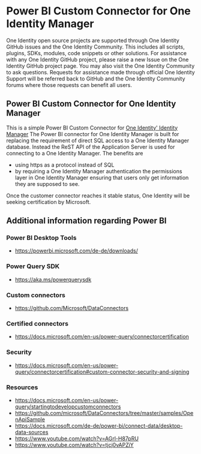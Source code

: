 # Power BI Custom Connector for One Identity Manager

One Identity open source projects are supported through One Identity GitHub issues and the One Identity Community. This includes all scripts, plugins, SDKs, modules, code snippets or other solutions. For assistance with any One Identity GitHub project, please raise a new Issue on the One Identity GitHub project page. You may also visit the One Identity Community to ask questions. Requests for assistance made through official One Identity Support will be referred back to GitHub and the One Identity Community forums where those requests can benefit all users.

## Power BI Custom Connector for One Identity Manager
This is a simple Power BI Custom Connector for [One Identity' Identity Manager](https://www.oneidentity.com/products/identity-manager/)
The Power BI connector for One Identity Manager is built for replacing the requirement of direct SQL access to a One Identity Manager database. Instead the ReST API of the Application Server is used for connecting to a One Identity Manager. The benefits are
  - using https as a protocol instead of SQL
  - by requiring a One Identity Manager authentication the permissions layer in One Identity Manager ensuring that users only get information they are supposed to see.

Once the customer connector reaches it stable status, One Identity will be seeking certification by Microsoft.

## Additional information regarding Power BI

### Power BI Desktop Tools

  - https://powerbi.microsoft.com/de-de/downloads/

### Power Query SDK

  - https://aka.ms/powerquerysdk

### Custom connectors

  - https://github.com/Microsoft/DataConnectors

### Certified connectors

  - https://docs.microsoft.com/en-us/power-query/connectorcertification

### Security

  - https://docs.microsoft.com/en-us/power-query/connectorcertification#custom-connector-security-and-signing

### Resources

  - https://docs.microsoft.com/en-us/power-query/startingtodevelopcustomconnectors
  - https://github.com/microsoft/DataConnectors/tree/master/samples/OpenApiSample
  - https://docs.microsoft.com/de-de/power-bi/connect-data/desktop-data-sources
  - https://www.youtube.com/watch?v=AGrl-H87pRU
  - https://www.youtube.com/watch?v=tjcj0vAPZiY
